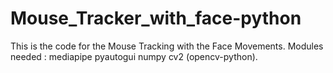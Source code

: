 # Mouse_Tracker_with_face-python
This is the code for the Mouse Tracking with the Face Movements.
Modules needed : 
 mediapipe
 pyautogui
 numpy
 cv2 (opencv-python).

 
